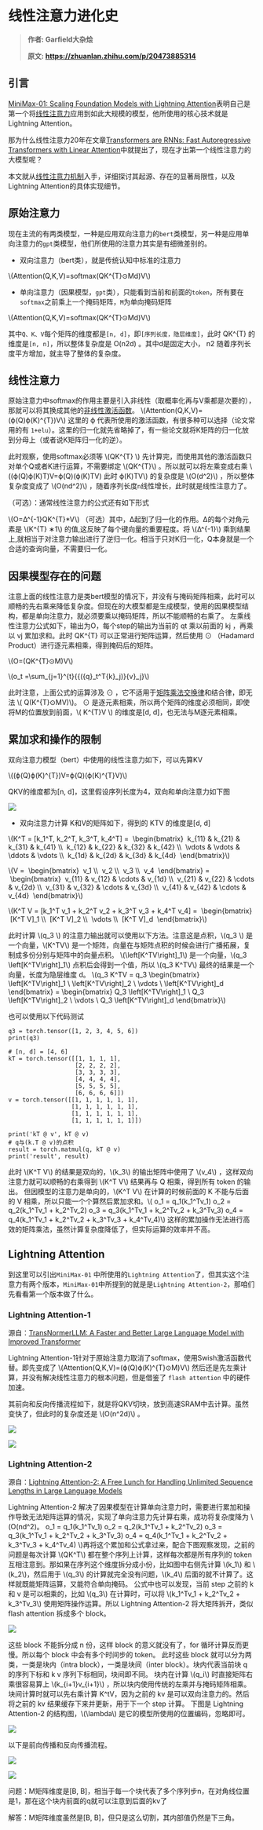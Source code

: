 # 线性注意力进化史
> **作者: Garfield大杂烩**
> 
> **原文: https://zhuanlan.zhihu.com/p/20473885314**

引言
--

[MiniMax-01: Scaling Foundation Models with Lightning Attention](https://link.zhihu.com/?target=https%3A//filecdn.minimax.chat/_Arxiv_MiniMax_01_Report.pdf)表明自己是第一个将[线性注意力](https://zhida.zhihu.com/search?content_id=253116978&content_type=Article&match_order=1&q=%E7%BA%BF%E6%80%A7%E6%B3%A8%E6%84%8F%E5%8A%9B&zhida_source=entity)应用到如此大规模的模型，他所使用的核心技术就是Lightning Attention。

那为什么线性注意力20年在文章[Transformers are RNNs: Fast Autoregressive Transformers with Linear Attention](https://link.zhihu.com/?target=https%3A//arxiv.org/abs/2006.16236)中就提出了，现在才出第一个线性注意力的大模型呢？

本文就从[线性注意力机制](https://zhida.zhihu.com/search?content_id=253116978&content_type=Article&match_order=1&q=%E7%BA%BF%E6%80%A7%E6%B3%A8%E6%84%8F%E5%8A%9B%E6%9C%BA%E5%88%B6&zhida_source=entity)入手，详细探讨其起源、存在的显著局限性，以及Lightning Attention的具体实现细节。

原始注意力
-----

现在主流的有两类模型，一种是应用双向注意力的`bert`类模型，另一种是应用单向注意力的`gpt`类模型，他们所使用的注意力其实是有细微差别的。

*   双向注意力（bert类），就是传统认知中标准的注意力

\\(Attention⁡(Q,K,V)=softmax⁡(QK^{T}⊙Md)V\\)

*   单向注意力（因果模型，`gpt`类），只能看到当前和前面的`token`，所有要在`softmax`之前乘上一个掩码矩阵，`M`为单向掩码矩阵

\\(Attention⁡(Q,K,V)=softmax⁡(QK^{T}⊙Md)V\\)

其中`Q、K、V`每个矩阵的维度都是`[n, d]`，即`[序列长度，隐层维度]`，此时 QK^{T} 的维度是`[n, n]`，所以整体复杂度是 O(n2d) 。其中d是固定大小， n2 随着序列长度平方增加，就主导了整体的复杂度。

线性注意力
-----

原始注意力中softmax的作用主要是引入非线性（取概率化再与V乘都是次要的），那就可以将其换成其他的[非线性激活函数](https://zhida.zhihu.com/search?content_id=253116978&content_type=Article&match_order=1&q=%E9%9D%9E%E7%BA%BF%E6%80%A7%E6%BF%80%E6%B4%BB%E5%87%BD%E6%95%B0&zhida_source=entity)。 \\(Attention(Q,K,V)=(ϕ(Q)ϕ(K)^{T})V\\) 这里的 ϕ 代表所使用的激活函数，有很多种可以选择（论文常用的有 `1+elu`）。这里的归一化就先省略掉了，有一些论文就将K矩阵的归一化放到分母上（或者说K矩阵归一化的逆）。

此时观察，使用softmax必须等 \\(QK^{T} \\) 先计算完，而使用其他的激活函数只对单个Q或者K进行运算，不需要绑定 \\(QK^{T}\\) 。所以就可以将左乘变成右乘 \\((ϕ(Q)ϕ(K)T)V=ϕ(Q)(ϕ(K)TV) 此时 ϕ(K)TV\\) 的复杂度是 \\(O(d^2)\\) ，所以整体复杂度变成了 \\(O(nd^2)\\) ，随着序列长度`n`线性增长，此时就是线性注意力了。

（可选）：通常线性注意力的公式还有如下形式

\\(O=Δ^{-1}QK^{T}\*V\\) （可选）其中，Δ起到了归一化的作用。Δ的每个对角元素是 \\(K^{T} ∗1\\) 的值,这反映了每个键向量的重要程度。将 \\(Δ^{-1}\\) 乘到结果上,就相当于对注意力输出进行了逆归一化。相当于只对K归一化，Q本身就是一个合适的查询向量，不需要归一化。

因果模型存在的问题
---------

注意上面的线性注意力是类bert模型的情况下，并没有与掩码矩阵相乘，此时可以顺畅的先右乘来降低复杂度。但现在的大模型都是生成模型，使用的因果模型结构，都是单向注意力，就必须要乘以掩码矩阵，所以不能顺畅的右乘了。 左乘线性注意力公式如下，输出为O，每个step的输出为当前的 qt 乘以前面的 kj ，再乘以 vj 累加求和。此时 QK^{T} 可以正常进行矩阵运算，然后使用 ⊙ （Hadamard Product）进行逐元素相乘，得到掩码后的矩阵。

\\(O=(QK^{T}⊙M)V\\)

\\(o\_t =\\sum\_{j=1}^{t}{{({q}\_t^T{k}\_j)}{v}\_j}\\)

此时注意，上面公式的运算涉及 ⊙ ，它不适用于[矩阵乘法交换律](https://zhida.zhihu.com/search?content_id=253116978&content_type=Article&match_order=1&q=%E7%9F%A9%E9%98%B5%E4%B9%98%E6%B3%95%E4%BA%A4%E6%8D%A2%E5%BE%8B&zhida_source=entity)和结合律，即无法 \\( Q(K^{T}⊙MV)\\)。 ⊙ 是逐元素相乘，所以两个矩阵的维度必须相同，即使将M的位置放到前面，\\( K^{T}V \\) 的维度是\[d, d\]，也无法与M逐元素相乘。

累加求和操作的限制
---------

双向注意力模型（bert）中使用的线性注意力如下，可以先算KV

\\((ϕ(Q)ϕ(K)^{T})V=ϕ(Q)(ϕ(K)^{T}V)\\)

QKV的维度都为\[n, d\]，这里假设序列长度为4，双向和单向注意力如下图

![](线性注意力进化史_image.jpg)

*   双向注意力计算 K和V的矩阵如下，得到的 KTV 的维度是\[d, d\]

\\(K^T = \[k\_1^T, k\_2^T, k\_3^T, k\_4^T\] =  \\begin{bmatrix}  k\_{11} & k\_{21} & k\_{31} & k\_{41} \\\\  k\_{12} & k\_{22} & k\_{32} & k\_{42} \\\\  \\vdots & \\vdots & \\ddots & \\vdots \\\\  k\_{1d} & k\_{2d} & k\_{3d} & k\_{4d}  \\end{bmatrix}\\)

\\(V =  \\begin{bmatrix}  v\_1 \\\\  v\_2 \\\\  v\_3 \\\\  v\_4  \\end{bmatrix} =  \\begin{bmatrix}  v\_{11} & v\_{12} & \\cdots & v\_{1d} \\\\  v\_{21} & v\_{22} & \\cdots & v\_{2d} \\\\  v\_{31} & v\_{32} & \\cdots & v\_{3d} \\\\  v\_{41} & v\_{42} & \\cdots & v\_{4d}  \\end{bmatrix}\\)

\\(K^T V = \[k\_1^T v\_1 + k\_2^T v\_2 + k\_3^T v\_3 + k\_4^T v\_4\] =  \\begin{bmatrix}  \[K^T V\]\_1 \\\\  \[K^T V\]\_2 \\\\  \\vdots \\\\  \[K^T V\]\_d  \\end{bmatrix}\\)

此时计算 \\(q\_3 \\) 的注意力输出就可以使用以下方法。注意这是点积，\\(q\_3 \\) 是一个向量，\\(K^TV\\) 是一个矩阵，向量在与矩阵点积的时候会进行广播拓展，复制成多份分别与矩阵中的向量点积。 \\(\\left\[K^TV\\right\]\_1\\) 是一个向量，\\(q\_3 \\left\[K^TV\\right\]\_1\\) 点积后会得到一个值，所以 \\(q\_3 K^TV\\) 最终的结果是一个向量，长度为隐层维度 d。 \\(q\_3 K^TV = q\_3 \\begin{bmatrix} \\left\[K^TV\\right\]\_1 \\ \\left\[K^TV\\right\]\_2 \\ \\vdots \\ \\left\[K^TV\\right\]\_d \\end{bmatrix} = \\begin{bmatrix} Q\_3 \\left\[K^TV\\right\]\_1 \\ Q\_3 \\left\[K^TV\\right\]\_2 \\ \\vdots \\ Q\_3 \\left\[K^TV\\right\]\_d \\end{bmatrix}\\)

也可以使用以下代码测试

```text-plain
q3 = torch.tensor([1, 2, 3, 4, 5, 6])
print(q3)

# [n, d] = [4, 6]
kT = torch.tensor([[1, 1, 1, 1], 
                   [2, 2, 2, 2], 
                   [3, 3, 3, 3], 
                   [4, 4, 4, 4],
                   [5, 5, 5, 5],
                   [6, 6, 6, 6]])
v = torch.tensor([[1, 1, 1, 1, 1, 1], 
                  [1, 1, 1, 1, 1, 1], 
                  [1, 1, 1, 1, 1, 1], 
                  [1, 1, 1, 1, 1, 1]])

print('kT @ v', kT @ v)
# q与(k.T @ v)的点积
result = torch.matmul(q, kT @ v)
print('result', result)
```

此时 \\(K^T V\\) 的结果是双向的，\\(k\_3\\) 的输出矩阵中使用了 \\(v\_4\\) ，这样双向注意力就可以顺畅的右乘得到 \\(K^T V\\) 结果再与 Q 相乘，得到所有 token 的输出。 但因模型的注意力是单向的，\\(K^T V\\) 在计算的时候前面的 K 不能与后面的 V 相乘，所以只能一个个算然后累加求和。\\( o\_1 = q\_1(k\_1^Tv\_1) o\_2 = q\_2(k\_1^Tv\_1 + k\_2^Tv\_2) o\_3 = q\_3(k\_1^Tv\_1 + k\_2^Tv\_2 + k\_3^Tv\_3) o\_4 = q\_4(k\_1^Tv\_1 + k\_2^Tv\_2 + k\_3^Tv\_3 + k\_4^Tv\_4)\\) 这样的累加操作无法进行高效的矩阵乘法，虽然计算复杂度降低了，但实际运算的效率并不高。

Lightning Attention
-------------------

到这里可以引出`MiniMax-01` 中所使用的`Lightning Attention`了，但其实这个注意力有两个版本，`MiniMax-01`中所提到的就是是`Lightning Attention-2`，那咱们先看看第一个版本做了什么。

### Lightning Attention-1

源自：[TransNormerLLM: A Faster and Better Large Language Model with Improved Transformer](https://link.zhihu.com/?target=https%3A//arxiv.org/abs/2307.14995)

Lightning Attention-1针对于原始注意力取消了softmax，使用Swish激活函数代替。即先变成了 \\(Attention⁡(Q,K,V)=(ϕ(Q)ϕ(K)^{T}⊙M)V\\) 然后还是先左乘计算，并没有解决线性注意力的根本问题，但是借鉴了 `flash attention` 中的硬件加速。

其前向和反向传播流程如下，就是将QKV切块，放到高速SRAM中去计算。虽然变快了，但此时的复杂度还是 \\(O(n^2d)\\) 。

![](2_线性注意力进化史_image.jpg)

![](4_线性注意力进化史_image.jpg)

### Lightning Attention-2

源自：[Lightning Attention-2: A Free Lunch for Handling Unlimited Sequence Lengths in Large Language Models](https://link.zhihu.com/?target=https%3A//arxiv.org/abs/2401.04658)

Lightning Attention-2 解决了因果模型在计算单向注意力时，需要进行累加和操作导致无法矩阵运算的情况，实现了单向注意力先计算右乘，成功将复杂度降为 \\(O(nd^2)。 o\_1 = q\_1(k\_1^Tv\_1) o\_2 = q\_2(k\_1^Tv\_1 + k\_2^Tv\_2) o\_3 = q\_3(k\_1^Tv\_1 + k\_2^Tv\_2 + k\_3^Tv\_3) o\_4 = q\_4(k\_1^Tv\_1 + k\_2^Tv\_2 + k\_3^Tv\_3 + k\_4^Tv\_4) \\)再将这个累加和公式拿过来，配合下图观察发现，之前的问题是每次计算 \\(QK^T\\) 都在整个序列上计算，这样每次都是所有序列的 token 互相注意到。那如果在序列这个维度拆分成小份，比如图中右侧先计算 \\(k\_1\\) 和 \\(k\_2\\)，然后用于 \\(q\_3\\) 的计算就完全没有问题，\\(k\_4\\) 后面的就不计算了。这样就既能矩阵运算，又能符合单向掩码。 公式中也可以发现，当前 step 之前的 k 和 v 是可以相乘的，比如 \\(q\_3\\) 在计算时，可以将 \\(k\_1^Tv\_1 + k\_2^Tv\_2 + k\_3^Tv\_3\\) 使用矩阵操作运算。所以 Lightning Attention-2 将大矩阵拆开，类似 flash attention 拆成多个 block。

![](1_线性注意力进化史_image.jpg)

这些 block 不能拆分成 n 份，这样 block 的意义就没有了，for 循环计算反而更慢。所以每个 block 中会有多个时间步的 token。 此时这些 block 就可以分为两类，一类是块内（intra block），一类是块间（inter block）。块内代表当前块 q 的序列下标和 k v 序列下标相同，块间即不同。 块内在计算 \\(q\_i\\) 时直接矩阵右乘很容易算上 \\(k\_{i+1}v\_{i+1}\\) ，所以块内使用传统的左乘并与掩码矩阵相乘。块间计算时就可以先右乘计算 K^tV，因为之前的 kv 是可以双向注意力的。然后将之前的 kv 结果缓存下来并更新，用于下一个 step 计算。 下图是 Lightning Attention-2 的结构图，\\(\\lambda\\) 是它的模型所使用的位置编码，忽略即可。

![](6_线性注意力进化史_image.jpg)

以下是前向传播和反向传播流程。

![](3_线性注意力进化史_image.jpg)

![](5_线性注意力进化史_image.jpg)

问题：M矩阵维度是\[B, B\]，相当于每一个块代表了多个序列步n，在对角线位置是1，那在这个块内前面的q就可以注意到后面的kv了

解答：M矩阵维度虽然是\[B, B\]，但只是这么切割，其内部值仍然是下三角。